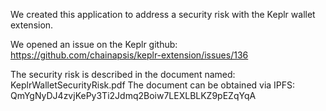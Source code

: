 We created this application to address a security risk with the Keplr wallet extension.

We opened an issue on the Keplr github: https://github.com/chainapsis/keplr-extension/issues/136

The security risk is described in the document named: KeplrWalletSecurityRisk.pdf
The document can be obtained via IPFS: QmYgNyDJ4zvjKePy3Ti2Jdmq2Boiw7LEXLBLKZ9pEZqYqA


